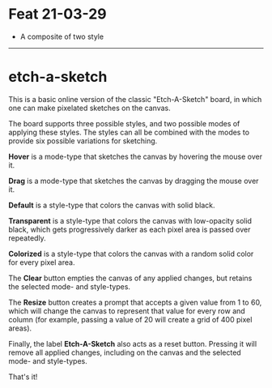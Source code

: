 # Feat 21-03-29

* A composite of two style


----

# etch-a-sketch
This is a basic online version of the classic "Etch-A-Sketch" board, in which one can make pixelated sketches on the canvas.

The board supports three possible styles, and two possible modes of applying these styles. The styles can all be combined with the modes to provide six possible variations for sketching.

**Hover** is a mode-type that sketches the canvas by hovering the mouse over it.

**Drag** is a mode-type that sketches the canvas by dragging the mouse over it.

**Default** is a style-type that colors the canvas with solid black.

**Transparent** is a style-type that colors the canvas with low-opacity solid black, which gets progressively darker as each pixel area is passed over repeatedly.

**Colorized** is a style-type that colors the canvas with a random solid color for every pixel area.

The **Clear** button empties the canvas of any applied changes, but retains the selected mode- and style-types.

The **Resize** button creates a prompt that accepts a given value from 1 to 60, which will change the canvas to represent that value for every row and column (for example, passing a value of 20 will create a grid of 400 pixel areas).

Finally, the label **Etch-A-Sketch** also acts as a reset button. Pressing it will remove all applied changes, including on the canvas and the selected mode- and style-types.

That's it!
